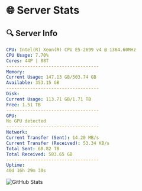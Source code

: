 # 🌐 Server Stats
## 🔍 Server Info
```yaml
CPU: Intel(R) Xeon(R) CPU E5-2699 v4 @ 1364.60MHz
CPU Usage: 7.70%
Cores: 44P | 88T
-----------------------------------
Memory:
Current Usage: 147.13 GB/503.74 GB
Available: 353.15 GB
-----------------------------------
Disk:
Current Usage: 113.71 GB/1.71 TB
Free: 1.51 TB
-----------------------------------
GPU:
No GPU detected
-----------------------------------
Network:
Current Transfer (Sent): 14.20 MB/s
Current Transfer (Received): 53.34 KB/s
Total Sent: 68.82 TB
Total Received: 583.65 GB
-----------------------------------
Uptime:
40d 16h 29m 30s
```
![GitHub Stats](https://img.shields.io/badge/Updated-2025-04-17_13:52:19-blue)